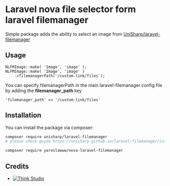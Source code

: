 # Laravel nova file selector form laravel filemanager
Simple package adds the ability to select an image from [UniSharp/laravel-filemanager](https://github.com/UniSharp/laravel-filemanager)

## Usage

```injectablephp
NLFMImage::make( 'Image', 'image' );
NLFMImage::make( 'Image', 'image' )
    ->filemanagerPath('/custom-link/files');
```

You can specify filemanagerPath in the main laravel-filemanager config file by adding the **filemanager_path** key
```
'filemanager_path' => '/custom-link/files'
```

## Installation

You can install the package via composer:

```bash
composer require unisharp/laravel-filemanager
# please check guide https://unisharp.github.io/laravel-filemanager/installation

composer require yaroslawww/nova-laravel-filemanager
```

## Credits

- [![Think Studio](https://yaroslawww.github.io/images/sponsors/packages/logo-think-studio.png)](https://think.studio/)
